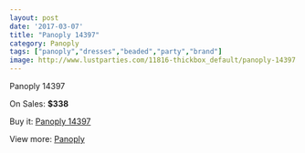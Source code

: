 ```yaml
---
layout: post
date: '2017-03-07'
title: "Panoply 14397"
category: Panoply
tags: ["panoply","dresses","beaded","party","brand"]
image: http://www.lustparties.com/11816-thickbox_default/panoply-14397.jpg
---
```

Panoply 14397

On Sales: **$338**
<a href="https://www.lustparties.com/en/panoply/4273-panoply-14397.html"><amp-img layout="responsive" width="600" height="600" src="//www.lustparties.com/11816-thickbox_default/panoply-14397.jpg" alt="Panoply 14397 0" /></a>
<a href="https://www.lustparties.com/en/panoply/4273-panoply-14397.html"><amp-img layout="responsive" width="600" height="600" src="//www.lustparties.com/11817-thickbox_default/panoply-14397.jpg" alt="Panoply 14397 1" /></a>

Buy it: [Panoply 14397](https://www.lustparties.com/en/panoply/4273-panoply-14397.html "Panoply 14397")

View more: [Panoply](https://www.lustparties.com/en/21-panoply "Panoply")
